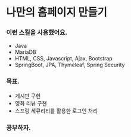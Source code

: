 # 나만의 홈페이지 만들기

### 이런 스킬을 사용했어요.

- Java
- MariaDB
- HTML, CSS, Javascript, Ajax, Bootstrap
- SpringBoot, JPA, Thymeleaf, Spring Security

### 목표.

- 게시판 구현
- 영화 리뷰 구현
- 스프링 세큐리티를 활용한 로그인 처리

### 공부하자.


